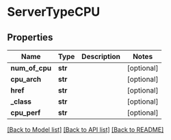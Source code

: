 # ServerTypeCPU

## Properties
Name | Type | Description | Notes
------------ | ------------- | ------------- | -------------
**num_of_cpu** | **str** |  | [optional] 
**cpu_arch** | **str** |  | [optional] 
**href** | **str** |  | [optional] 
**_class** | **str** |  | [optional] 
**cpu_perf** | **str** |  | [optional] 

[[Back to Model list]](../README.md#documentation-for-models) [[Back to API list]](../README.md#documentation-for-api-endpoints) [[Back to README]](../README.md)


